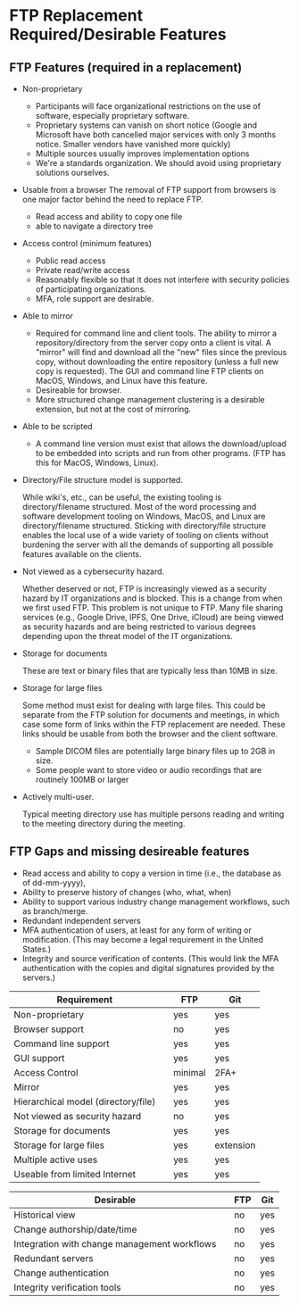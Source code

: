 # FTP Replacement Required/Desirable Features

## FTP Features (required in a replacement)

* Non-proprietary 

   * Participants will face organizational restrictions on the use of software, especially proprietary software.  
   * Proprietary systems can vanish on short notice (Google and Microsoft have both cancelled major services with only 3 months notice.  Smaller vendors have vanished more quickly)
   * Multiple sources usually improves implementation options
   * We're a standards organization.  We should avoid using proprietary solutions ourselves.

* Usable from a browser 
    The removal of FTP support from browsers is one major factor behind the need to replace FTP.
    * Read access and ability to copy one file
    * able to navigate a directory tree

* Access control  (minimum features)
    * Public read access
    * Private read/write access
    * Reasonably flexible so that it does not interfere with security policies of participating organizations.
    * MFA, role support are desirable.

* Able to mirror 
    * Required for command line and client tools.  The ability to mirror a repository/directory from the server copy onto a client is vital.  A "mirror" will find and download all the "new" files since the previous copy, without downloading the entire repository (unless a full new copy is requested).  The GUI and command line FTP clients on MacOS, Windows, and Linux have this feature.
    * Desireable for browser. 
    * More structured change management clustering is a desirable extension, but not at the cost of mirroring.

* Able to be scripted
    * A command line version must exist that allows the download/upload to be embedded into scripts and run from other programs. (FTP has this for MacOS, Windows, Linux).

* Directory/File structure model is supported.  

    While wiki's, etc., can be useful, the existing tooling is directory/filename structured.  Most of the word processing and software development tooling on Windows, MacOS, and Linux are directory/filename structured.  Sticking with directory/file structure enables the local use of a wide variety of tooling on clients without burdening the server with all the demands of supporting all possible features available on the clients.

* Not viewed as a cybersecurity hazard.  

    Whether deserved or not, FTP is increasingly viewed as a security hazard by IT organizations and is blocked.  This is a change from when we first used FTP.  This problem is not unique to FTP.  Many file sharing services (e.g., Google Drive, IPFS, One Drive, iCloud) are being viewed as security hazards and are being restricted to various degrees depending upon the threat model of the IT organizations.

* Storage for documents

    These are text or binary files that are typically less than 10MB in size.

* Storage for large files

    Some method must exist for dealing with large files.  This could be separate from the FTP solution for documents and meetings, in which case some form of links within the FTP replacement are needed.  These links should be usable from both the browser and the client software.
    * Sample DICOM files are potentially large binary files up to 2GB in size.
    * Some people want to store video or audio recordings that are routinely 100MB or larger

* Actively multi-user.

    Typical meeting directory use has multiple persons reading and writing to the meeting directory during the meeting. 


## FTP Gaps and missing desireable features

* Read access and ability to copy a version in time (i.e., the database as of dd-mm-yyyy), 
* Ability to preserve history of changes (who, what, when)
* Ability to support various industry change management workflows, such as branch/merge.
* Redundant independent servers
* MFA authentication of users, at least for any form of writing or modification.  (This may become a legal requirement in the United States.)
* Integrity and source verification of contents.  (This would link the MFA authentication with the copies and digital signatures provided by the servers.)

| Requirement | | FTP | Git |
|-------------|-------|-----|-----|
| Non-proprietary | | yes | yes |
| Browser support | | no | yes |
| Command line support | | yes | yes |
| GUI support | | yes | yes |
| Access Control | | minimal | 2FA+ |
| Mirror | | yes | yes |
| Hierarchical model (directory/file) | | yes | yes |
| Not viewed as security hazard | | no | yes |
| Storage for documents | | yes | yes |
| Storage for large files | | yes | extension |
| Multiple active uses | | yes | yes |
| Useable from limited Internet | | yes | yes |


| Desirable | | FTP | Git |
|-----------|-------|-----|-----| 
| Historical view | | no | yes |
| Change authorship/date/time | | no | yes |
| Integration with change management workflows | | no | yes |
| Redundant servers | | no | yes |
| Change authentication | | no | yes |
| Integrity verification tools | | no | yes |